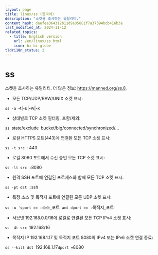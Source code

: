 ```yaml
---
layout: page
title: linux/ss (한국어)
description: "소켓을 조사하는 유틸리티."
content_hash: daefea364312b11d9a05881f7a37394bcb416b3a
last_modified_at: 2024-11-12
related_topics:
  - title: English version
    url: /en/linux/ss.html
    icon: bi bi-globe
tldri18n_status: 2
---
```

# ss

소켓을 조사하는 유틸리티.
더 많은 정보: <https://manned.org/ss.8>.

- 모든 TCP/UDP/RAW/UNIX 소켓 표시:

`ss -a `<span class="tldr-var badge badge-pill bg-dark-lm bg-white-dm text-white-lm text-dark-dm font-weight-bold">-t|-u|-w|-x</span>

- 상태별로 TCP 소켓 필터링, 포함/제외:

`ss `<span class="tldr-var badge badge-pill bg-dark-lm bg-white-dm text-white-lm text-dark-dm font-weight-bold">state/exclude</span>` `<span class="tldr-var badge badge-pill bg-dark-lm bg-white-dm text-white-lm text-dark-dm font-weight-bold">bucket/big/connected/synchronized/...</span>

- 로컬 HTTPS 포트(443)에 연결된 모든 TCP 소켓 표시:

`ss -t src :`<span class="tldr-var badge badge-pill bg-dark-lm bg-white-dm text-white-lm text-dark-dm font-weight-bold">443</span>

- 로컬 8080 포트에서 수신 중인 모든 TCP 소켓 표시:

`ss -lt src :`<span class="tldr-var badge badge-pill bg-dark-lm bg-white-dm text-white-lm text-dark-dm font-weight-bold">8080</span>

- 원격 SSH 포트에 연결된 프로세스와 함께 모든 TCP 소켓 표시:

`ss -pt dst :`<span class="tldr-var badge badge-pill bg-dark-lm bg-white-dm text-white-lm text-dark-dm font-weight-bold">ssh</span>

- 특정 소스 및 목적지 포트에 연결된 모든 UDP 소켓 표시:

`ss -u 'sport == :`<span class="tldr-var badge badge-pill bg-dark-lm bg-white-dm text-white-lm text-dark-dm font-weight-bold">소스_포트</span>` and dport == :`<span class="tldr-var badge badge-pill bg-dark-lm bg-white-dm text-white-lm text-dark-dm font-weight-bold">목적지_포트</span>`'`

- 서브넷 192.168.0.0/16에 로컬로 연결된 모든 TCP IPv4 소켓 표시:

`ss -4t src `<span class="tldr-var badge badge-pill bg-dark-lm bg-white-dm text-white-lm text-dark-dm font-weight-bold">192.168/16</span>

- 목적지 IP 192.168.1.17 및 목적지 포트 8080의 IPv4 또는 IPv6 소켓 연결 종료:

`ss --kill dst `<span class="tldr-var badge badge-pill bg-dark-lm bg-white-dm text-white-lm text-dark-dm font-weight-bold">192.168.1.17</span>` dport = `<span class="tldr-var badge badge-pill bg-dark-lm bg-white-dm text-white-lm text-dark-dm font-weight-bold">8080</span>
